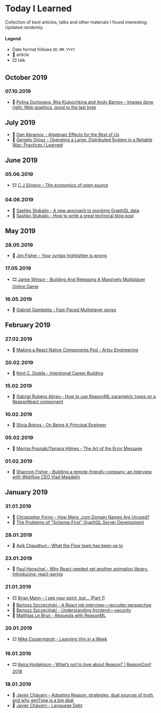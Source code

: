 # Today I Learned
Collection of best articles, talks and other materials I found interesting. Updated randomly.

#### Legend
- Date format follows `DD.MM.YYYY`
- 📖 article
- 🎞 talk

## October 2019

### 07.10.2019
- 📖 [Polina Gurtovaya, Rita Klubochkina and Andy Barnov - Images done right: Web graphics, good to the last byte](https://evilmartians.com/chronicles/images-done-right-web-graphics-good-to-the-last-byte-optimization-techniques) 

## July 2019
- 📖 [Dan Abramov - Algebraic Effects for the Rest of Us](https://overreacted.io/algebraic-effects-for-the-rest-of-us/)
- 📖 [Gergely Orosz - Operating a Large, Distributed System in a Reliable Way: Practices I Learned](https://blog.pragmaticengineer.com/operating-a-high-scale-distributed-system/)

## June 2019

### 05.06.2019

- 🎞 [C J Silverio - The economics of open source](https://youtu.be/MO8hZlgK5zc)

### 04.06.2019

- 📖 [Sashko Stubailo - A new approach to mocking GraphQL data](https://www.freecodecamp.org/news/a-new-approach-to-mocking-graphql-data-1ef49de3d491/)
- 📖 [Sashko Stubailo - How to write a great technical blog post](https://www.freecodecamp.org/news/how-to-write-a-great-technical-blog-post-414c414b67f6/)

## May 2019

### 28.05.2019

- 📖 [Jim Fisher - Your syntax highlighter is wrong](https://jameshfisher.com/2014/05/11/your-syntax-highlighter-is-wrong/)

### 17.05.2019

- 🎞 [Jamie Winsor - Building And Releasing A Massively Multiplayer Online Game](https://www.youtube.com/watch?v=_i6n-eWiVn4)

### 16.05.2019
- 📖 [Gabriel Gambetta - Fast-Paced Multiplayer series](https://www.gabrielgambetta.com/client-server-game-architecture.html)

## February 2019

### 27.02.2019

- 📖 [Making a React Native Components Pod - Artsy Engineering](http://artsy.github.io/blog/2018/04/17/making-a-components-pod/)

### 20.02.2019

- 📖 [Kent C. Dodds - Intentional Career Building](https://kentcdodds.com/blog/intentional-career-building)

### 15.02.2019

- 📖 [Gabriel Rubens Abreu - How to use ReasonML parametric types on a ReasonReact component](https://medium.com/astrocoders/how-to-use-reasonml-parametric-types-on-a-reasonreact-bound-component-19a2ccb2ee35)

### 10.02.2019
- 📖 [Silvia Botros - On Being A Principal Engineer](https://blog.dbsmasher.com/2019/01/28/on-being-a-principal-engineer.html)
  
### 05.02.2019
- 📖 [Marina Posniak/Tamara Hilmes - The Art of the Error Message](https://spotify.design/articles/2018-11-29/the-art-of-the-error-message/)

### 01.02.2019

- 📖 [Shannon Fisher - Building a remote-friendly company: an interview with Webflow CEO Vlad Magdalin](https://hackernoon.com/building-a-remote-friendly-company-an-interview-with-webflow-ceo-vlad-magdalin-3597d55df44c)

## January 2019

### 31.01.2019
- 📖 [Christopher Forno - How Many .com Domain Names Are Unused?](https://singaporedatacompany.com/blog/how-many-domain-names-are-unused)
- 📖 [The Problems of "Schema-First" GraphQL Server Development](https://www.prisma.io/blog/the-problems-of-schema-first-graphql-development-x1mn4cb0tyl3/)

### 28.01.2019
- 📖 [Avik Chaudhuri - What the Flow team has been up to](https://medium.com/flow-type/what-the-flow-team-has-been-up-to-54239c62004f)

### 23.01.2019
- 📖 [Paul Henschel - Why React needed yet another animation library. Introducing: react-spring](https://blog.usejournal.com/why-react-needed-yet-another-animation-library-introducing-react-spring-8212e424c5ce?source=userActivityShare-f1ca21eba144-1548293205&_branch_match_id=564788800423313311)

### 21.01.2019
- 🎞 [Brian Mann – I see your point, but… (Part 1)](https://youtu.be/5XQOK0v_YRE)
- 📖 [Bartosz Szczeciński - A React job interview — recruiter perspective](https://medium.com/@baphemot/a-react-job-interview-recruiter-perspective-f1096f54dd16)
- 📖 [Bartosz Szczeciński - Understanding frontend — security](https://medium.com/@baphemot/understanding-react-frontend-security-4963d35feea7)
- 📖 [Matthias Le Brun - Requests with ReasonML](https://bloodyowl.github.io/blog/2019-01-20-requests-with-reasonml/)

### 20.01.2019
- 🎞 [Mike Coutermarsh - Learning Vim in a Week](https://youtu.be/_NUO4JEtkDw)

### 19.01.2019
- 🎞 [Keira Hodgkison - What’s not to love about Reason? | ReasonConf 2018](https://youtu.be/4xr0WE49eik)

### 18.01.2019
- 📖 [Javier Chávarri - Adopting Reason: strategies, dual sources of truth, and why genType is a big deal](https://medium.com/@javierwchavarri/adopting-reason-strategies-dual-sources-of-truth-and-why-gentype-is-a-big-deal-c514265b466d)
- 📖 [Javier Chávarri - Language Debt](https://medium.com/@javierwchavarri/language-debt-aa525ee2d879)
